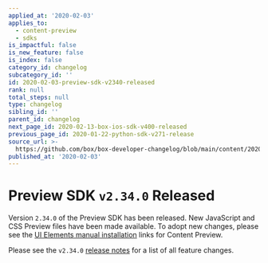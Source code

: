 ```yaml
---
applied_at: '2020-02-03'
applies_to:
  - content-preview
  - sdks
is_impactful: false
is_new_feature: false
is_index: false
category_id: changelog
subcategory_id: ''
id: 2020-02-03-preview-sdk-v2340-released
rank: null
total_steps: null
type: changelog
sibling_id: ''
parent_id: changelog
next_page_id: 2020-02-13-box-ios-sdk-v400-released
previous_page_id: 2020-01-22-python-sdk-v271-release
source_url: >-
  https://github.com/box/box-developer-changelog/blob/main/content/2020/02-03-preview-sdk-v2340-released.md
published_at: '2020-02-03'
---
```

# Preview SDK `v2.34.0` Released

Version `2.34.0` of the Preview SDK has been released. New JavaScript and CSS
Preview files have been made available. To adopt new changes, please see the
[UI Elements manual installation][ui-elements-manual-install] links for Content
Preview.

Please see the `v2.34.0` [release notes][preview-2.34-release-notes] for a list
of all feature changes.

[ui-elements-manual-install]: g://embed/ui-elements/installation/#manual-installation

[preview-2.34-release-notes]: https://github.com/box/box-content-preview/releases/tag/v2.34.0
